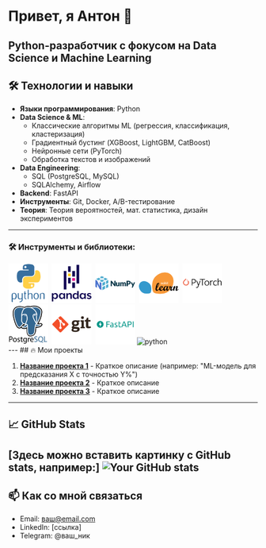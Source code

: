 # Привет, я Антон 👋

Python-разработчик с фокусом на Data Science и Machine Learning
---
## 🛠 Технологии и навыки

- **Языки программирования**: Python
- **Data Science & ML**: 
  - Классические алгоритмы ML (регрессия, классификация, кластеризация)
  - Градиентный бустинг (XGBoost, LightGBM, CatBoost)
  - Нейронные сети (PyTorch)
  - Обработка текстов и изображений
- **Data Engineering**:
  - SQL (PostgreSQL, MySQL) 
  - SQLAlchemy, Airflow
- **Backend**: FastAPI
- **Инструменты**: Git, Docker, A/B-тестирование
- **Теория**: Теория вероятностей, мат. статистика, дизайн экспериментов
---
###  🛠️ Инструменты и библиотеки:
<div>
  <img src="https://github.com/devicons/devicon/blob/master/icons/python/python-original-wordmark.svg" title="python" alt="python" width="80" height="80"/>&nbsp;
  <img src="https://github.com/devicons/devicon/blob/master/icons/pandas/pandas-original-wordmark.svg" title="python" alt="python" width="80" height="80"/>&nbsp;
  <img src="https://github.com/devicons/devicon/blob/master/icons/numpy/numpy-original-wordmark.svg" title="python" alt="python" width="80" height="80"/>&nbsp;
  <img src="https://github.com/devicons/devicon/blob/master/icons/scikitlearn/scikitlearn-original.svg" title="python" alt="python" width="80" height="80"/>&nbsp;
  <img src="https://github.com/devicons/devicon/blob/master/icons/pytorch/pytorch-original-wordmark.svg" title="python" alt="python" width="80" height="80"/>&nbsp;
  <img src="https://github.com/devicons/devicon/blob/master/icons/postgresql/postgresql-original-wordmark.svg" title="python" alt="python" width="80" height="80"/>&nbsp;
  <img src="https://github.com/devicons/devicon/blob/master/icons/git/git-original-wordmark.svg" title="python" alt="python" width="80" height="80"/>&nbsp;
  <img src="https://github.com/devicons/devicon/blob/master/icons/fastapi/fastapi-original-wordmark.svg" title="python" alt="python" width="80" height="80"/>
  <img src="https://cdn.prod.website-files.com/646dd1f1a3703e451ba81ecc/64777c3e071ec953437e6950_logo.svg" title="python" alt="python" width="100" height="100"/>
</div>
---
## 🔥 Мои проекты

1. **[Название проекта 1](ссылка)** - Краткое описание (например: "ML-модель для предсказания X с точностью Y%")
2. **[Название проекта 2](ссылка)** - Краткое описание
3. **[Название проекта 3](ссылка)** - Краткое описание
---
## 📈 GitHub Stats

[Здесь можно вставить картинку с GitHub stats, например:]
![Your GitHub stats](https://github-readme-stats.vercel.app/api?username=yourusername&show_icons=true&theme=radical)
---
## 📫 Как со мной связаться

- Email: ваш@email.com
- LinkedIn: [ссылка]
- Telegram: @ваш_ник
